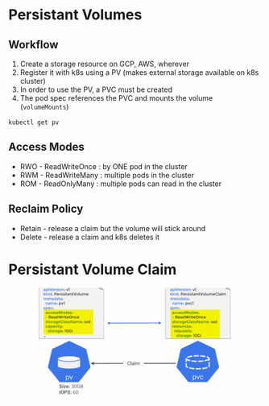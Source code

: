 # Persistant Volumes

## Workflow
1. Create a storage resource on GCP, AWS, wherever 
1. Register it with k8s using a PV (makes external storage available on k8s cluster)
1. In order to use the PV, a PVC must be created
1. The pod spec references the PVC and mounts the volume (`volumeMounts`)

``` 
kubectl get pv
```

## Access Modes
* RWO - ReadWriteOnce : by ONE pod in the cluster
* RWM - ReadWriteMany : multiple pods in the cluster
* ROM - ReadOnlyMany : multiple pods can read in the cluster


## Reclaim Policy
* Retain - release a claim but the volume will stick around
* Delete - release a claim and k8s deletes it


# Persistant Volume Claim
[![K8s PV and PVC](../images/k8s-pv-and-pvc.png)](../images/k8s-pv-and-pvc.png)
